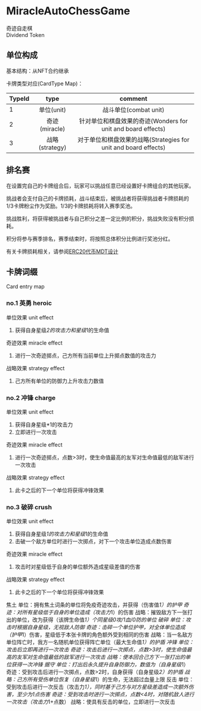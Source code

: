 # MiracleAutoChessGame 
奇迹自走棋  
Dividend Token  

## 单位构成

基本结构：从NFT合约继承

卡牌类型对应(CardType Map)：

| TypeId       |  type  | comment  |
| :--------    | :------: | :--: |
| 1     | 单位(unit)   | 战斗单位(combat unit)  |
| 2     | 奇迹(miracle)   | 针对单位和棋盘效果的奇迹(Wonders for unit and board effects)  |
| 3     | 战略(strategy)   | 对于单位和棋盘效果的战略(Strategies for unit and board effects)  |

## 排名赛

在设置完自己的卡牌组合后，玩家可以挑战任意已经设置好卡牌组合的其他玩家。  

挑战者会支付自己的卡牌损耗，战斗结束后，被挑战者将获得挑战者卡牌损耗的1/3卡牌粉尘作为奖励。1/3的卡牌损耗将转入赛季奖池。  

挑战胜利，将获得被挑战者与自己积分之差一定比例的积分，挑战失败没有积分损耗。

积分将参与赛季排名，赛季结束时，将按照总体积分比例进行奖池分红。  

有关卡牌损耗相关，请参阅[ERC20代币MDT设计](./MiracleDust.md)  


## 卡牌词缀 
Card entry map

### no.1 英勇 heroic  

单位效果 unit effect
1. 获得自身星级*2的攻击力和星级*1的生命值  

奇迹效果 miracle effect  
1. 进行一次奇迹掷点，己方所有当前单位上升掷点数值的攻击力  

战略效果 strategy effect  
1. 己方所有单位的防御力上升攻击力数值

### no.2 冲锋 charge  

单位效果 unit effect
1. 获得自身星级*1的攻击力  
2. 立即进行一次攻击

奇迹效果 miracle effect  
1. 进行一次奇迹掷点，点数>3时，使生命值最高的友军对生命值最低的敌军进行一次攻击

战略效果 strategy effect  
1. 此卡之后的下一个单位将获得冲锋效果

### no.3 破碎 crush  

单位效果 unit effect
1. 获得自身星级*1的攻击力和星级*1的生命值 
2. 击破一个敌方单位时进行一次掷点，对下一个攻击单位造成点数伤害

奇迹效果 miracle effect  
1. 攻击时对星级低于自身的单位额外造成星级差值的伤害

战略效果 strategy effect  
1. 此卡之后的下一个单位将获得冲锋效果


焦土	单位：拥有焦土词条的单位将免疫奇迹攻击，并获得（伤害值*1）的护甲
	奇迹：对所有星级低于自身的单位造成（攻击力*1）的伤害
	战略：摧毁敌方下一张打出的单位，改为获得（该牌生命值*1）个同星级0攻/1血/0防的单位
破碎	单位：攻击时根据自身星级，无视敌人防御
	奇迹：击碎一个单位护甲，对全体单位造成（护甲*1）伤害，星级低于本张卡牌的角色额外受到相同的伤害
	战略：当一名敌方单位阵亡时，我方一名随机单位获得阵亡单位（最大生命值*1）的护盾
冲锋	单位：攻击后立即再进行一次攻击
	奇迹：攻击后进行一次掷点，点数>3时，使生命值最高的友军对生命值最低的敌军进行一次攻击
	战略：使本回合己方下一张打出的单位获得一次冲锋
据守	单位：打出后永久提升自身防御力，数值为（自身星级*1）
	奇迹：受到攻击后进行一次掷点，点数>2时，自身获得（自身星级*2）的护盾
	战略：己方所有受伤单位恢复（自身星级*1）的生命，无法超过血量上限
反击	单位：受到攻击后进行一次反击（攻击力*1），同时基于己方与对方星级差造成一次额外伤害，至少为1点伤害
	奇迹：受到攻击时进行一次掷点，点数<4时，对随机敌人进行一次攻击（攻击力*1+点数）
	战略：使具有反击的单位，立即进行一次反击
